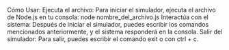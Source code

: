 Cómo Usar:
Ejecuta el archivo: Para iniciar el simulador, ejecuta el archivo de Node.js en tu consola: node nombre_del_archivo.js
Interactúa con el sistema: Después de iniciar el simulador, puedes escribir los comandos mencionados anteriormente, y el sistema responderá en la consola.
Salir del simulador: Para salir, puedes escribir el comando exit o con ctrl + c.
